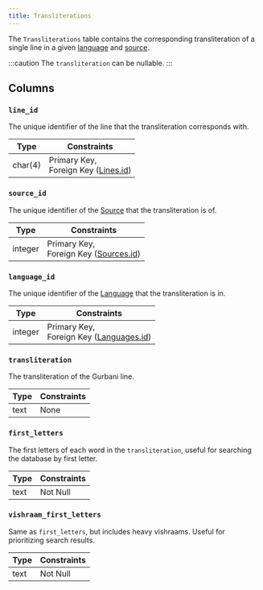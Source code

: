 ```yaml
---
title: Transliterations
---
```


The `Transliterations` table contains the corresponding transliteration of a single line in a given [language](/database/schema/languages) and [source](/database/schema/sources).

:::caution
The `transliteration` can be nullable.
:::

## Columns

### `line_id`

The unique identifier of the line that the transliteration corresponds with.

| Type    | Constraints                                                            |
| ------- | ---------------------------------------------------------------------- |
| char(4) | Primary Key, <br/> Foreign Key ([Lines.id](/database/schema/lines#id)) |

### `source_id`

The unique identifier of the [Source](/database/schema/sources) that the transliteration is of.

| Type    | Constraints                                                                |
| ------- | -------------------------------------------------------------------------- |
| integer | Primary Key, <br/> Foreign Key ([Sources.id](/database/schema/sources#id)) |

### `language_id`

The unique identifier of the [Language](/database/schema/languages) that the transliteration is in.

| Type    | Constraints                                                                    |
| ------- | ------------------------------------------------------------------------------ |
| integer | Primary Key, <br/> Foreign Key ([Languages.id](/database/schema/languages#id)) |

### `transliteration`

The transliteration of the Gurbani line.

| Type | Constraints |
| ---- | ----------- |
| text | None        |

### `first_letters`

The first letters of each word in the `transliteration`, useful for searching the database by first letter.

| Type | Constraints |
| ---- | ----------- |
| text | Not Null    |

### `vishraam_first_letters`

Same as `first_letters`, but includes heavy vishraams. Useful for prioritizing search results.

| Type | Constraints |
| ---- | ----------- |
| text | Not Null    |

